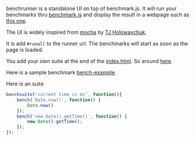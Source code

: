 benchrunner is a standalone UI on top of benchmark.js.
It will run your benchmarks thru
[benchmark.js](https://github.com/bestiejs/benchmark.js)
and display the result in a webpage such as
[this one](http://jeromeetienne.github.com/benchrunner/).

The UI is widely inspired from
[mocha](visionmedia.github.com/mocha/)
by
[TJ Holowaychuk](https://github.com/visionmedia).



It is add ```#runall``` to the runner url. The benchmarks will start as soon
as the page is loaded.

You add your own suite
at the end of the
[index.html](https://github.com/jeromeetienne/benchrunner/blob/master/index.html).
So around
[here](https://github.com/jeromeetienne/benchrunner/blob/master/index.html#L46).


Here is a sample benchmark
[bench-example](https://github.com/jeromeetienne/benchrunner/blob/master/bench-example.js).

Here is an suite 

```javascript
benchsuite('current time in ms', function(){
    bench('Date.now()', function() {
        Date.now()
    });
    bench('new Date().getTime()', function() {
        new Date().getTime();
    });
});
```

